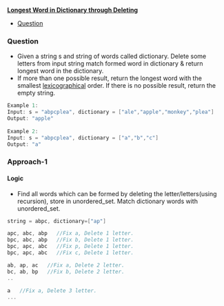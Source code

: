 **[Longest Word in Dictionary through Deleting](https://leetcode.com/problems/longest-word-in-dictionary-through-deleting/)**
- [Question](#q)

<a name=q></a>
### Question
- Given a string s and string of words called dictionary. Delete some letters from input string match formed word in dictionary & return longest word in the dictionary.
- If more than one possible result, return the longest word with the smallest [lexicographical](/DS_Questions/Questions/Strings/Lexicographical) order. If there is no possible result, return the empty string.
```c
Example 1:
Input: s = "abpcplea", dictionary = ["ale","apple","monkey","plea"]
Output: "apple"
  
Example 2:
Input: s = "abpcplea", dictionary = ["a","b","c"]
Output: "a"
```

### Approach-1
#### Logic
- Find all words which can be formed by deleting the letter/letters(using recursion), store in unordered_set. Match dictionary words with unordered_set.
```c
string = abpc, dictionary=["ap"]

apc, abc, abp   //Fix a, Delete 1 letter.
bpc, abc, abp   //Fix b, Delete 1 letter.
bpc, apc, abc   //Fix p, Delete 1 letter.
bpc, apc, abc   //Fix c, Delete 1 letter.

ab, ap, ac   //Fix a, Delete 2 letter.
bc, ab, bp   //Fix b, Delete 2 letter.
..
  
a   //Fix a, Delete 3 letter.
...
```
